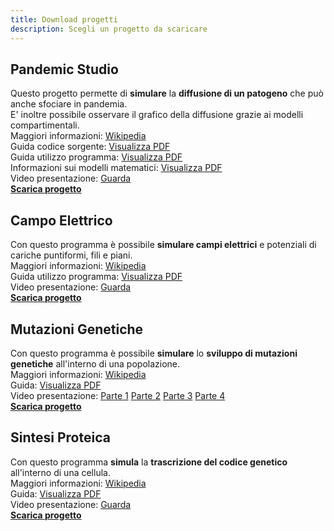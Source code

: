 ```yaml
---
title: Download progetti
description: Scegli un progetto da scaricare
---
```


## Pandemic Studio
Questo progetto permette di **simulare** la **diffusione di un patogeno** che può anche sfociare in pandemia.\
E' inoltre possibile osservare il grafico della diffusione grazie ai modelli compartimentali.\
Maggiori informazioni: [Wikipedia](https://it.wikipedia.org/wiki/Modelli_matematici_in_epidemiologia)\
Guida codice sorgente: [Visualizza PDF](https://www.dropbox.com/s/mhfgmzamo0jzg84/Documentazione%20PandemicStudio.pdf?dl=0)\
Guida utilizzo programma: [Visualizza PDF](https://www.dropbox.com/s/4awid8e2wy2xbpj/Guida%20PandemicStudio.pdf?dl=0)\
Informazioni sui modelli matematici: [Visualizza PDF](https://www.dropbox.com/s/fuc6pek3zgaqgae/Modelli%20compartimentali.pdf?dl=0)\
Video presentazione: [Guarda](https://www.dropbox.com/s/i7foi2supfy8ten/PandemicStudio.mp4?dl=0)\
[**Scarica progetto**](https://www.dropbox.com/s/hmcpzh6j2n4fl3j/binary_PandemicStudio_app.zip?dl=1)

## Campo Elettrico
Con questo programma è possibile **simulare campi elettrici** e potenziali di cariche puntiformi, fili e piani.\
Maggiori informazioni: [Wikipedia](https://it.wikipedia.org/wiki/Campo_elettrico)\
Guida utilizzo programma: [Visualizza PDF](https://www.dropbox.com/s/8ur7fgejp7g9fby/Manuale%20simulatore%20campi%20elettrici.pdf?dl=0)\
Video presentazione: [Guarda](https://www.dropbox.com/s/s9tux7y8cswz3kw/Lezione%20campo%20e%20potenziale%20elettrico.mp4?dl=0)\
[**Scarica progetto**](https://www.dropbox.com/s/op2nrbzyldj82pe/Campo_elettrico_app.zip?dl=1)

## Mutazioni Genetiche
Con questo programma è possibile **simulare** lo **sviluppo di mutazioni genetiche** all'interno di una popolazione.\
Maggiori informazioni: [Wikipedia](https://it.wikipedia.org/wiki/Mutazione_genetica)\
Guida: [Visualizza PDF](https://www.dropbox.com/s/7c1oxdnfbc8zxjo/Documentazione%20mutazioni.pdf?dl=0)\
Video presentazione: [Parte 1](https://www.dropbox.com/s/rhg353zhsm3jwfn/EreditarietaGenetica1.mp4?dl=0) [Parte 2](https://www.dropbox.com/s/7b81vv724z08k0o/GeneticaMendel2.mp4?dl=0) [Parte 3](https://www.dropbox.com/s/dxz9d9tt6hgs0q3/MatematicaMutazioni3.mp4?dl=0) [Parte 4](https://www.dropbox.com/s/dstsw7e2fssz3f1/ProgrammaMutazioni4.mp4?dl=0)\
[**Scarica progetto**](https://www.dropbox.com/s/3t52b5meqmfkhut/Mutazioni_app.zip?dl=1)

## Sintesi Proteica
Con questo programma **simula** la **trascrizione del codice genetico** all'interno di una cellula.\
Maggiori informazioni: [Wikipedia](https://it.wikipedia.org/wiki/Sintesi_proteica)\
Guida: [Visualizza PDF](https://www.dropbox.com/s/o1bge3clsd206kn/Documentazione%20sintesi%20proteica.pdf?dl=0)\
Video presentazione: [Guarda](https://www.dropbox.com/s/n00648zslicogc0/SintesiProteica.mp4?dl=0)\
[**Scarica progetto**](https://www.dropbox.com/s/gbgfqg9zk7kkv63/Sintesi_proteica_app.zip?dl=1)

